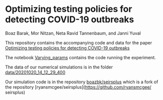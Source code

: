 # Optimizing testing policies for detecting COVID-19 outbreaks

Boaz Barak, Mor Nitzan, Neta Ravid Tannenbaum, and Janni Yuval 

This repository contains the accompanying code and data for the paper [Optimizing testing policies for detecting COVID-19 outbreaks](https://arxiv.org/abs/2007.04827)

The notebook [Varying_params](https://github.com/boazbk/testingstrategies/blob/main/Varying_params.ipynb) contains the code running the experiment. 

The data of our numerical simulations is in the folder [data/20201020_14_12_29_400](https://github.com/boazbk/testingstrategies/tree/main/data/20201020_14_12_29_400)

Our simulation code is in the repository [boazbk/seirsplus](https://github.com/boazbk/seirsplus) which is a fork of the repository [ryansmcgee/seirsplus](https://github.com/ryansmcgee/
seirsplus)